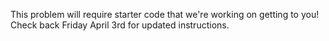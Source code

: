 This problem will require starter code that we're working on getting to you! Check back Friday April 3rd for updated instructions.
